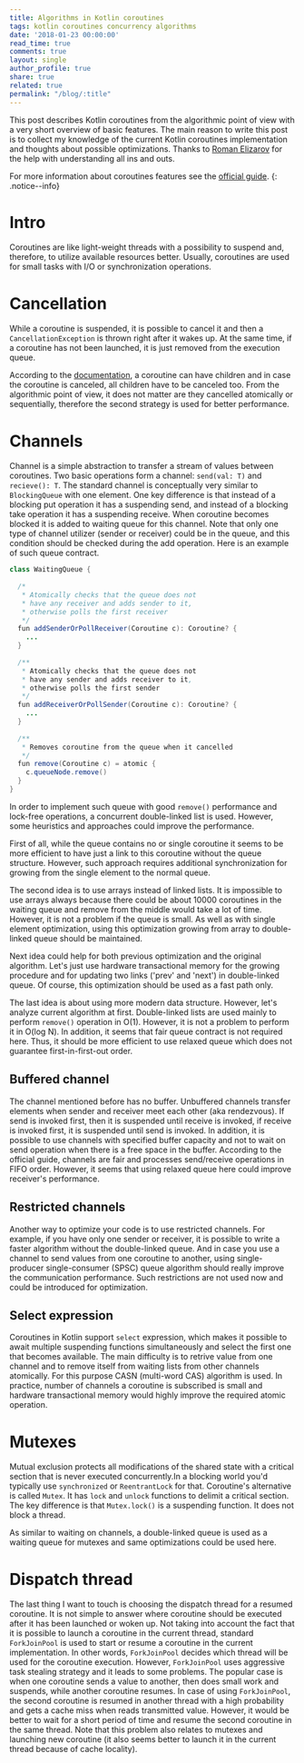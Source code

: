 ```yaml
---
title: Algorithms in Kotlin coroutines
tags: kotlin coroutines concurrency algorithms
date: '2018-01-23 00:00:00'
read_time: true
comments: true
layout: single
author_profile: true
share: true
related: true
permalink: "/blog/:title"
---
```


This post describes Kotlin coroutines from the algorithmic point of view with a very short overview of basic features. The main reason to write this post is to collect my knowledge of the current Kotlin coroutines implementation and thoughts about possible optimizations. Thanks to [Roman Elizarov](https://www.linkedin.com/in/relizarov) for the help with understanding all ins and outs.

For more information about coroutines features see the [official guide](https://github.com/Kotlin/kotlinx.coroutines/blob/master/coroutines-guide.md).
{: .notice--info}

# Intro
Coroutines are like light-weight threads with a possibility to suspend and, therefore, to utilize available resources better. Usually, coroutines are used for small tasks with I/O or synchronization operations.

# Cancellation
While a coroutine is suspended, it is possible to cancel it and then a `CancellationException` is thrown right after it wakes up. At the same time, if a coroutine has not been launched, it is just removed from the execution queue.

According to the [documentation](https://github.com/Kotlin/kotlinx.coroutines/blob/master/coroutines-guide.md#children-of-a-coroutine), a coroutine can have children and in case the coroutine is canceled, all children have to be canceled too. From the algorithmic point of view, it does not matter are they cancelled atomically or sequentially, therefore the second strategy is used for better performance.

# Channels
Channel is a simple abstraction to transfer a stream of values between coroutines. Two basic operations form a channel: `send(val: T)` and `recieve(): T`. The standard channel is conceptually very similar to `BlockingQueue` with one element. One key difference is that instead of a blocking put operation it has a suspending send, and instead of a blocking take operation it has a suspending receive. When coroutine becomes blocked it is added to waiting queue for this channel. Note that only one type of channel utilizer (sender or receiver) could be in the queue, and this condition should be checked during the add operation. Here is an example of such queue contract.

```java
class WaitingQueue {
  
  /*
   * Atomically checks that the queue does not 
   * have any receiver and adds sender to it, 
   * otherwise polls the first receiver
   */
  fun addSenderOrPollReceiver(Coroutine c): Coroutine? { 
    ... 
  }
  
  /**
   * Atomically checks that the queue does not 
   * have any sender and adds receiver to it,
   * otherwise polls the first sender
   */
  fun addReceiverOrPollSender(Coroutine c): Coroutine? {
    ...
  }
  
  /**
   * Removes coroutine from the queue when it cancelled
   */
  fun remove(Coroutine c) = atomic {
    c.queueNode.remove()
  }
}
```

In order to implement such queue with good `remove()` performance and lock-free operations, a concurrent double-linked list is used. However, some heuristics and approaches could improve the performance.

First of all, while the queue contains no or single coroutine it seems to be more efficient to have just a link to this coroutine without the queue structure. However, such approach requires additional synchronization for growing from the single element to the normal queue.

The second idea is to use arrays instead of linked lists. It is impossible to use arrays always because there could be about 10000 coroutines in the waiting queue and remove from the middle would take a lot of time. However, it is not a problem if the queue is small. As well as with single element optimization, using this optimization growing from array to double-linked queue should be maintained.

Next idea could help for both previous optimization and the original algorithm. Let's just use hardware transactional memory for the growing procedure and for updating two links ('prev' and 'next') in double-linked queue. Of course, this optimization should be used as a fast path only.

The last idea is about using more modern data structure. However, let's analyze current algorithm at first. Double-linked lists are used mainly to perform `remove()` operation in O(1). However, it is not a problem to perform it in O(log N). In addition, it seems that fair queue contract is not required here. Thus, it should be more efficient to use relaxed queue which does not guarantee first-in-first-out order. 

## Buffered channel
The channel mentioned before has no buffer. Unbuffered channels transfer elements when sender and receiver meet each other (aka rendezvous). If send is invoked first, then it is suspended until receive is invoked, if receive is invoked first, it is suspended until send is invoked. In addition, it is possible to use channels with specified buffer capacity and not to wait on send operation when there is a free space in the buffer. According to the official guide, channels are fair and processes send/receive operations in FIFO order. However, it seems that using relaxed queue here could improve receiver's performance. 

## Restricted channels
Another way to optimize your code is to use restricted channels. For example, if you have only one sender or receiver, it is possible to write a faster algorithm without the double-linked queue. And in case you use a channel to send values from one coroutine to another, using single-producer single-consumer (SPSC) queue algorithm should really improve the communication performance. Such restrictions are not used now and could be introduced for optimization.

## Select expression
Coroutines in Kotlin support `select` expression, which makes it possible to await multiple suspending functions simultaneously and select the first one that becomes available. The main difficulty is to retrive value from one channel and to remove itself from waiting lists from other channels atomically. For this purpose CASN (multi-word CAS) algorithm is used. In practice, number of channels a coroutine is subscribed is small and hardware transactional memory would highly improve the required atomic operation.

# Mutexes
Mutual exclusion protects all modifications of the shared state with a critical section that is never executed concurrently.In a blocking world you'd typically use `synchronized` or `ReentrantLock` for that. Coroutine's alternative is called `Mutex`. It has `lock` and `unlock` functions to delimit a critical section. The key difference is that `Mutex.lock()` is a suspending function. It does not block a thread.

As similar to waiting on channels, a double-linked queue is used as a waiting queue for mutexes and same optimizations could be used here.

# Dispatch thread
The last thing I want to touch is choosing the dispatch thread for a resumed coroutine. It is not simple to answer where coroutine should be executed after it has been launched or woken up. Not taking into account the fact that it is possible to launch a coroutine in the current thread, standard `ForkJoinPool` is used to start or resume a coroutine in the current implementation. In other words, `ForkJoinPool` decides which thread will be used for the coroutine execution. However, `ForkJoinPool` uses aggressive task stealing strategy and it leads to some problems. The popular case is when one coroutine sends a value to another, then does small work and suspends, while another coroutine resumes. In case of using `ForkJoinPool`, the second coroutine is resumed in another thread with a high probability and gets a cache miss when reads transmitted value. However, it would be better to wait for a short period of time and resume the second coroutine in the same thread. Note that this problem also relates to mutexes and launching new coroutine (it also seems better to launch it in the current thread because of cache locality).

